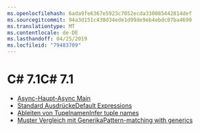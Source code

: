 ```yaml
---
ms.openlocfilehash: 6ada9fe6367e5923c7052ecda330085442814def
ms.sourcegitcommit: 94a3d151c438d34ede1d99de9eb4ebdc07ba4699
ms.translationtype: MT
ms.contentlocale: de-DE
ms.lasthandoff: 04/25/2019
ms.locfileid: "79483709"
---
```


# <a name="c-71"></a><span data-ttu-id="f3d58-101">C# 7.1</span><span class="sxs-lookup"><span data-stu-id="f3d58-101">C# 7.1</span></span>

- [<span data-ttu-id="f3d58-102">Async-Haupt-</span><span class="sxs-lookup"><span data-stu-id="f3d58-102">Async Main</span></span>](https://github.com/dotnet/csharplang/blob/master/proposals/csharp-7.1/async-main.md)
- [<span data-ttu-id="f3d58-103">Standard Ausdrücke</span><span class="sxs-lookup"><span data-stu-id="f3d58-103">Default Expressions</span></span>](https://github.com/dotnet/csharplang/blob/master/proposals/csharp-7.1/target-typed-default.md)
- [<span data-ttu-id="f3d58-104">Ableiten von Tupelnamen</span><span class="sxs-lookup"><span data-stu-id="f3d58-104">Infer tuple names</span></span>](https://github.com/dotnet/csharplang/blob/master/proposals/csharp-7.1/infer-tuple-names.md)
- [<span data-ttu-id="f3d58-105">Muster Vergleich mit Generika</span><span class="sxs-lookup"><span data-stu-id="f3d58-105">Pattern-matching with generics</span></span>](https://github.com/dotnet/csharplang/blob/master/proposals/csharp-7.1/generics-pattern-match.md)

